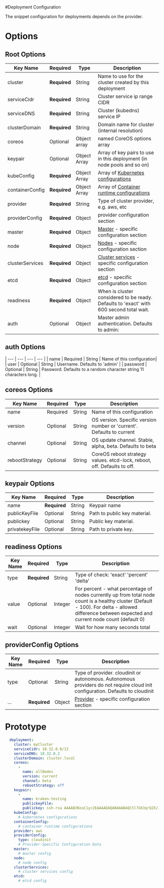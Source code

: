 #Deployment Configuration

The snippet configuration for deployments depends on the provider.

# Options
## Root Options
| Key Name | Required | Type | Description|
| --- | --- | --- | --- |
| cluster | __Required__ | String | Name to use for the cluster created by this deployment |
| serviceCidr | __Required__ | String | Cluster service ip range CIDR |
| serviceDNS | __Required__ | String | Cluster (kubedns) service IP |
| clusterDomain | __Required__ | String | Domain name for cluster (internal resolution) |
| coreos | Optional | Object array | named CoreOS options array|
| keypair | Optional | Object Array | Array of key pairs to use in this deployment (in node pools and so on) |
| kubeConfig | __Required__ | Object Array | Array of [Kubernetes configurations](kubernetes.md) |
| containerConfig | __Required__ | Object Array | Array of [Container runtime configurations](container.md) |
| provider | __Required__ | String | Type of cluster provider, e.g. aws, etc |
| providerConfig | __Required__ | Object | provider configuration section |
| master | __Required__ | Object | [Master](master.md) - specific configuration section |
| node | __Required__ | Object | [Nodes](nodes.md) - specific configuration section |
| clusterServices | __Required__ | Object | [Cluster services](clusterservices.md) - specific configuration section |
| etcd | __Required__ | Object | [etcd](nodes.md) - specific configuration section |
| readiness | __Required__ | Object | When is cluster considered to be ready. Defaults to 'exact' with 600 second total wait. |
| auth | Optional | Object | Master admin authentication. Defaults to admin:<random character string> |


## auth Options
| --- | --- | --- | --- |
| name | Required | String | Name of this configuration|
| user | Optional | String | Username. Defaults to 'admin' |
| password | Optional | String | Password. Defaults to a random character string 11 characters long. |

## coreos Options

| Key Name | Required | Type | Description|
| --- | --- | --- | --- |
| name | Required | String | Name of this configuration|
| version | Optional | String | OS version. Specific version number or 'current'. Defaults to current |
| channel | Optional | String | OS update channel. Stable, alpha, beta. Defaults to beta |
| rebootStrategy | Optional | String | CoreOS reboot strategy values. etcd-lock, reboot, off. Defaults to off. |

## keypair Options

| Key Name | Required | Type | Description|
| --- | --- | --- | --- |
| name | __Required__ | String | Keypair name |
| publicKeyFile | Optional | String | Path to public key material. |
| publickey | Optional | String | Public key material. |
| privatekeyFile | Optional | String | Path to private key. |

## readiness Options
| Key Name | Required | Type | Description|
| --- | --- | --- | --- |
| type | __Required__ | String | Type of check: 'exact' 'percent' 'delta' |
| value | Optional | Integer | For percent - what percentage of nodes currently up from total node count is a healthy cluster (Default - 100). For delta - allowed difference between expected and current node count (default 0) |
| wait | Optional | Integer | Wait for how many seconds total |

## providerConfig Options
| Key Name | Required | Type | Description|
| --- | --- | --- | --- |
| type | Optional | String | Type of provider. cloudinit or autonomous. Autonomous providers do not require cloud init configuration. Defaults to cloudinit |
| ... | __Required__ | Object | [Provider](deployments/README.md) - specific configuration section |

# Prototype
```yaml
  deployment:
    cluster: myCluster
    serviceCidr: 10.32.0.0/12
    serviceDNS: 10.32.0.2
    clusterDomain: cluster.local
    coreos:
      -
        name: allNodes
        version: current
        channel: beta
        rebootStrategy: off
    keypair:
      -
        name: kraken-testing
        publickeyFile:
        publickey: ssh-rsa AAAAB3NzaC1yc2EAAAADAQABAAABAQC5l7G63qrQZX/JomlW4jL6JP8ZIWVuQboRcBmD8AzQC5L/z2wBpfw9URGonreBNfiA/ASZ9XndKc4THj3D4a0jd87hlwwRRaL8m5cYvU4J5g2224FRbOhmvxItmrwDE1pIK/wkvZbgyhTtgNW3B+nmTmhni1q3GRH+TmXwE6OT6pcoUdvraMbMoSBeUsserwAGxc0GnEp+LPESfrNLSP5+DRcg/JpqFNE+Teg6SV3F98l0DPAW1/BEGQcuCPv2XOZ3QKaz3WUR9CRiC7oIRGRL8LL8j3DTM7mJX9EDE4J94fqBDAMYV0vpQgTHxwP3nj62CeUcwNGnWyPOOiM1TquD dummy@donotuse.io
    kubeConfig:
      # kubernetes configurations
    containerConfig:
      # container runtime configurations
    provider: aws
    providerConfig:
      type: cloudinit
      # Provider-Specific Configuration Data
    master:
      # master config
    node:
      # node config
    clusterServices:
      # cluster services config
    etcd:
      # etcd config
```

